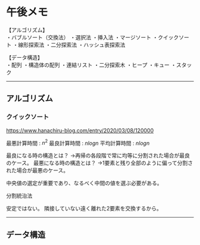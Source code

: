 # 午後メモ

【アルゴリズム】  
・バブルソート（交換法）
・選択法
・挿入法
・マージソート
・クイックソート
・線形探索法
・二分探索法
・ハッシュ表探索法

【データ構造】  
・配列
・構造体の配列
・連結リスト
・二分探索木
・ヒープ
・キュー
・スタック

---

## アルゴリズム

### クイックソート

<https://www.hanachiru-blog.com/entry/2020/03/08/120000>  

最悪計算時間 : $n^2$
最良計算時間 : $n log n$
平均計算時間 : $n log n$

最良になる時の構造とは？
→再帰の各段階で常に均等に分割された場合が最良のケース。
最悪になる時の構造とは？
→1要素と残り全部のように偏って分割された場合が最悪のケース。

中央値の選定が重要であり、なるべく中間の値を選ぶ必要がある。

分割統治法

安定ではない。
隣接していない遠く離れた2要素を交換するから。

---

## データ構造
